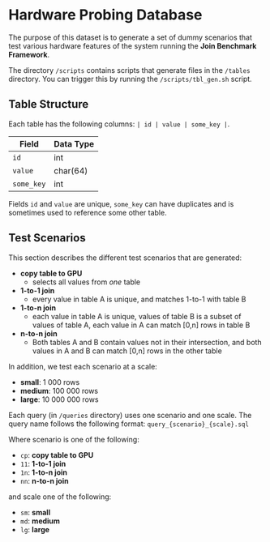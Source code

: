# Hardware Probing Database

The purpose of this dataset is to generate a set of dummy scenarios that test various hardware features of the system running the **Join Benchmark Framework**.

The directory `/scripts` contains scripts that generate files in the `/tables` directory. You can trigger this by running the `/scripts/tbl_gen.sh` script.

## Table Structure

Each table has the following columns: `| id | value | some_key |`.

| Field      | Data Type |
| ---------- | --------- |
| `id`       | int       |
| `value`    | char(64)  |
| `some_key` | int       |

Fields `id` and `value` are unique, `some_key` can have duplicates and is sometimes used to reference some other table.

## Test Scenarios

This section describes the different test scenarios that are generated:

- **copy table to GPU**
  - selects all values from *one* table
- **1-to-1 join**
  - every value in table A is unique, and matches 1-to-1 with table B
- **1-to-n join**
  - each value in table A is unique, values of table B is a subset of values of table A, each value in A can match [0,n] rows in table B
- **n-to-n join**
  - Both tables A and B contain values not in their intersection, and both values in A and B can match [0,n] rows in the other table

In addition, we test each scenario at a scale:

- **small**: 1 000 rows
- **medium**: 100 000 rows
- **large**: 10 000 000 rows

Each query (in `/queries` directory) uses one scenario and one scale. The query name follows the following format: `query_{scenario}_{scale}.sql`

Where scenario is one of the following:

- `cp`: **copy table to GPU**
- `11`: **1-to-1 join**
- `1n`: **1-to-n join**
- `nn`: **n-to-n join**

and scale one of the following:

- `sm`: **small**
- `md`: **medium**
- `lg`: **large**
